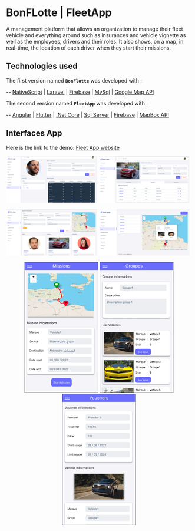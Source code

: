 # BonFLotte | FleetApp

 A management platform that allows an organization to manage their fleet vehicle and everything around such as insurances and vehicle vignette as well as the employees, drivers and their roles. It also shows, on a map, in real-time, the location of each driver when they start their missions. 
 

## Technologies used

The first version named **`BonFlotte`** was developed with :

-- <a href="https://nativescript.org/" target="_blank">NativeScript</a> | <a href="https://laravel.com/" target="_blank">Laravel</a> | <a href="https://firebase.google.com/" target="_blank">Firebase</a> | <a href="https://www.mysql.com/" target="_blank">MySql</a> | <a href="https://developers.google.com/maps" target="_blank">Google Map API</a>


The second version named **`FleetApp`** was developed with :

-- <a href="https://angular.io/" target="_blank">Angular</a>  | <a href="https://flutter.dev/" target="_blank">Flutter</a> | <a href="https://docs.microsoft.com/en-us/aspnet/core/" target="_blank">.Net Core</a> | <a href="https://www.microsoft.com/en-us/sql-server/" target="_blank">Sql Server</a> | <a href="https://firebase.google.com/" target="_blank">Firebase</a> | <a href="https://www.mapbox.com/" target="_blank">MapBox API</a>

## Interfaces App

Here is the link to the demo:
<a href="fleetapp.ml" target="_blank">Fleet App website</a>


<p>
<img src="https://raw.githubusercontent.com/Med-Li-Jr/images_demo/main/portfolio/licence2.png" width="49%">
<img src="https://raw.githubusercontent.com/Med-Li-Jr/images_demo/main/portfolio/licence7.png" width="49%">
</p>


<p>
<img src="https://raw.githubusercontent.com/Med-Li-Jr/images_demo/main/portfolio/licence6.png" width="49%">
<img src="https://raw.githubusercontent.com/Med-Li-Jr/images_demo/main/portfolio/licence4.png" width="49%">
</p>


<p align="center">
  <img src="https://raw.githubusercontent.com/Med-Li-Jr/images_demo/main/portfolio/licence3.png" width="200" title="hover text">
     <img src="https://raw.githubusercontent.com/Med-Li-Jr/images_demo/main/portfolio/licence6a.png" width="200" alt="accessibility text">
     <img src="https://raw.githubusercontent.com/Med-Li-Jr/images_demo/main/portfolio/licence7a.png" width="200" alt="accessibility text">
</p>
